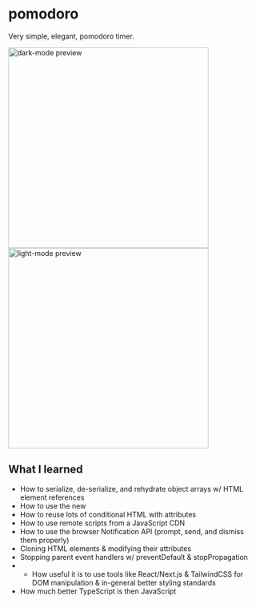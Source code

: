 # pomodoro
Very simple, elegant, pomodoro timer.

<p float="left">
<img width="400" alt="dark-mode preview" src="https://github.com/DinoZoidDev/pomodoro/assets/38674879/59a597cf-1dcd-4aa9-8865-58bb380484af">
<img width="400" alt="light-mode preview" src="https://github.com/DinoZoidDev/pomodoro/assets/38674879/a1f4ffe6-7306-4913-a683-308955943c0e">

</p>


## What I learned
* How to serialize, de-serialize, and rehydrate object arrays w/ HTML element references
* How to use the new <dialog /> component in HTML (manipulating it in JavaScript)
* How to reuse lots of conditional HTML with attributes
* How to use remote scripts from a JavaScript CDN
* How to use the browser Notification API (prompt, send, and dismiss them properly)
* Cloning HTML elements & modifying their attributes
* Stopping parent event handlers w/ preventDefault & stopPropagation
* * How useful it is to use tools like React/Next.js & TailwindCSS for DOM manipulation & in-general better styling standards
* How much better TypeScript is then JavaScript
